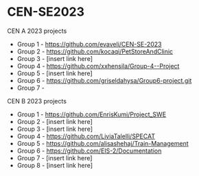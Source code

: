 # CEN-SE2023

CEN A 2023 projects 

* Group 1 - https://github.com/evaveli/CEN-SE-2023
* Group 2 - https://github.com/kocaqi/PetStoreAndClinic
* Group 3 - [insert link here]
* Group 4 - https://github.com/xxhensila/Group-4--Project
* Group 5 - [insert link here]
* Group 6 - https://github.com/griseldahysa/Group6-project.git
* Group 7 - 

CEN B 2023 projects 

* Group 1 - https://github.com/EnrisKumi/Project_SWE
* Group 2 - [insert link here]
* Group 3 - [insert link here]
* Group 4 - https://github.com/LiviaTalelli/SPECAT
* Group 5 - https://github.com/alisashehaj/Train-Management
* Group 6 - https://github.com/EIS-2/Documentation
* Group 7 - [insert link here]
* Group 8 - [insert link here]
